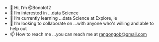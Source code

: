 - 👋 Hi, I’m @Bonolo12
- 👀 I’m interested in ...data Science 
- 🌱 I’m currently learning ...data Science at Explore, le
- 💞️ I’m looking to collaborate on ...with anyone who's willing and able to help out 
- 📫 How to reach me ...you can reach me at rangongob@gmail.com 

<!---
Bonolo12/Bonolo12 is a ✨ special ✨ repository because its `README.md` (this file) appears on your GitHub profile.
You can click the Preview link to take a look at your changes.
--->
